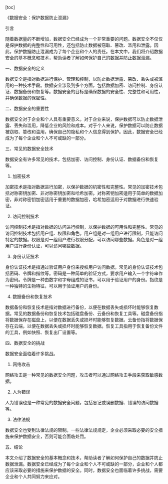 
[toc]                    
                
                
《数据安全：保护数据防止泄漏》

引言

随着数据量的不断增加，数据安全已经成为一个非常重要的问题。数据安全不仅仅是保护数据的完整性和可用性，还包括防止数据被窃取、篡改、滥用和泄露。因此，保护数据防止泄漏成为了每个企业和个人的责任。在本文中，我们将介绍数据安全的基本概念和技术，帮助读者了解如何保护自己的数据并防止数据泄漏。

一、数据安全的定义

数据安全是指对数据进行保护、管理和控制，以防止数据泄露、篡改、丢失或被滥用的一种技术手段。数据安全涉及到多个方面，包括数据加密、访问控制、身份认证、数据备份和恢复等。数据安全的目标是确保数据的安全性、完整性和可用性，并确保数据的保密性。

二、数据安全的重要性

数据安全对于企业和个人具有重要意义。对于企业来说，保护数据可以防止数据泄露、丢失和滥用，降低企业的风险和成本。对于个人来说，保护数据可以防止数据被窃取、篡改和滥用，确保自己的隐私和个人信息得到保护。因此，数据安全已经成为了每个企业和个人不可或缺的一部分。

三、常见的数据安全技术

数据安全有许多常见的技术，包括加密、访问控制、身份认证、数据备份和恢复等。

1. 加密技术

加密技术是指对数据进行加密，以保护数据的机密性和完整性。常见的加密技术包括对称密钥加密、非对称密钥加密和哈希加密。对称密钥加密适用于简单的数据加密，非对称密钥加密适用于重要的数据加密，哈希加密适用于对数据进行快速验证。

2. 访问控制技术

访问控制技术是指对数据的访问进行控制，以保护数据的可用性和完整性。常见的访问控制技术包括用户组、权限和角色。用户组是对一组用户进行限制，只能访问特定的数据。权限是对一组用户进行权限分配，可以访问哪些数据。角色是对一组用户进行身份认证，可以访问哪些数据。

3. 身份认证技术

身份认证技术是指通过验证用户身份来授权用户访问数据。常见的身份认证技术包括密码、令牌和指纹等。密码是一种简单的验证方式，要求用户输入一个字符串作为密码。令牌是一种由数字和字母组成的证书，可以用于验证用户的身份。指纹是一种独特的生物特征，可以用于验证用户的身份。

4. 数据备份和恢复技术

数据备份和恢复技术是指对数据进行备份，以便在数据丢失或损坏时能够恢复数据。常见的数据备份和恢复技术包括磁盘备份、云备份和恢复工具等。磁盘备份指将数据保存在磁盘上，以便在数据丢失或损坏时能够恢复数据。云备份指将数据保存在云端，以便在数据丢失或损坏时能够恢复数据。恢复工具指用于恢复备份文件的工具，例如快照、恢复出厂设置等。

四、数据安全的挑战

数据安全面临着许多挑战。

1. 网络攻击

网络攻击是一种常见的数据安全问题，攻击者可以通过网络攻击手段来获取敏感数据。

2. 人为错误

人为错误也是一种常见的数据安全问题，包括忘记或误删数据、错误的访问数据等。

3. 法律法规

数据安全也受到法律法规的限制。一些法律法规规定，企业必须采取必要的安全措施来保护数据安全，否则可能会面临处罚。

五、结论

本文介绍了数据安全的基本概念和技术，帮助读者了解如何保护自己的数据并防止数据泄漏。数据安全已经成为了每个企业和个人不可或缺的一部分，企业和个人都应该采取必要的措施来保护数据的安全。同时，数据安全也面临着许多挑战，需要企业和个人共同努力来应对。


